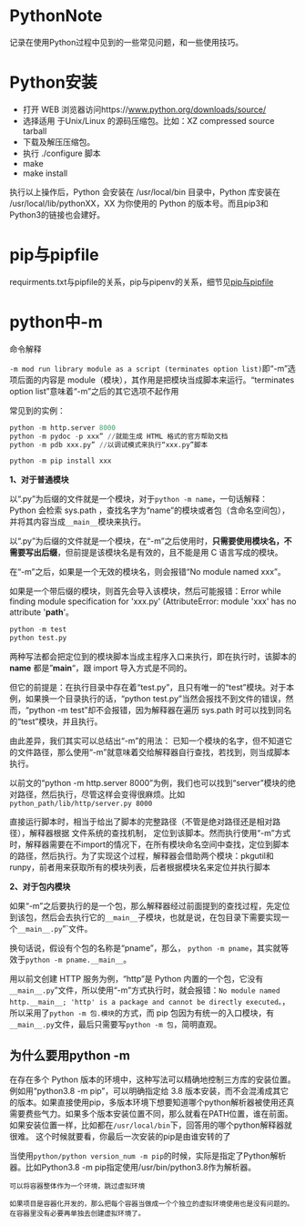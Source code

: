 # PythonNote

记录在使用Python过程中见到的一些常见问题，和一些使用技巧。

# Python安装

- 打开 WEB 浏览器访问https://www.python.org/downloads/source/
- 选择适用 于Unix/Linux 的源码压缩包。比如：XZ compressed source tarball 	
- 下载及解压压缩包。
- 执行 ./configure 脚本
- make
- make install

执行以上操作后，Python 会安装在 /usr/local/bin 目录中，Python 库安装在 /usr/local/lib/pythonXX，XX 为你使用的 Python 的版本号。而且pip3和Python3的链接也会建好。

# pip与pipfile

requirments.txt与pipfile的关系，pip与pipenv的关系，细节见[pip与pipfile](pip_pipenv/README.md)

# python中-m

命令解释

`-m mod run library module as a script (terminates option list)`即“-m”选项后面的内容是 module（模块），其作用是把模块当成脚本来运行。“terminates option list”意味着“-m”之后的其它选项不起作用

常见到的实例：

```python
python -m http.server 8000
python -m pydoc -p xxx” //就能生成 HTML 格式的官方帮助文档
python -m pdb xxx.py” //以调试模式来执行“xxx.py”脚本

python -m pip install xxx
```

**1、对于普通模块**

以“.py”为后缀的文件就是一个模块，对于`python -m name`，一句话解释： Python 会检索 sys.path ，查找名字为“name”的模块或者包（含命名空间包），并将其内容当成`__main__`模块来执行。

以“.py”为后缀的文件就是一个模块，在“-m”之后使用时，**只需要使用模块名，不需要写出后缀**，但前提是该模块名是有效的，且不能是用 C 语言写成的模块。

在“-m”之后，如果是一个无效的模块名，则会报错“No module named xxx”。

如果是一个带后缀的模块，则首先会导入该模块，然后可能报错：Error while finding module specification for 'xxx.py' (AttributeError: module 'xxx' has no attribute '__path__'。

```python
python -m test
python test.py
```

两种写法都会把定位到的模块脚本当成主程序入口来执行，即在执行时，该脚本的 __name__ 都是”__main__“，跟 import 导入方式是不同的。

但它的前提是：在执行目录中存在着“test.py”，且只有唯一的“test”模块。对于本例，如果换一个目录执行的话，“python test.py”当然会报找不到文件的错误，然而，“python -m test”却不会报错，因为解释器在遍历 sys.path 时可以找到同名的“test”模块，并且执行。

由此差异，我们其实可以总结出“-m”的用法： 已知一个模块的名字，但不知道它的文件路径，那么使用“-m”就意味着交给解释器自行查找，若找到，则当成脚本执行。

以前文的“python -m http.server 8000”为例，我们也可以找到“server”模块的绝对路径，然后执行，尽管这样会变得很麻烦。比如`python_path/lib/http/server.py 8000`

直接运行脚本时，相当于给出了脚本的完整路径（不管是绝对路径还是相对路径），解释器根据 文件系统的查找机制， 定位到该脚本。然而执行使用“-m”方式时，解释器需要在不import的情况下，在所有模块命名空间中查找，定位到脚本的路径，然后执行。为了实现这个过程，解释器会借助两个模块：pkgutil和runpy，前者用来获取所有的模块列表，后者根据模块名来定位并执行脚本 

**2、对于包内模块**

如果“-m”之后要执行的是一个包，那么解释器经过前面提到的查找过程，先定位到该包，然后会去执行它的`__main__`子模块，也就是说，在包目录下需要实现一个`__main__.py`”`文件。

换句话说，假设有个包的名称是“pname”，那么， `python -m pname`，其实就等效于`python -m pname.__main__`。

用以前文创建 HTTP 服务为例，“http”是 Python 内置的一个包，它没有`__main__.py`”文件，所以使用“-m”方式执行时，就会报错：`No module named http.__main__; 'http' is a package and cannot be directly executed。`， 所以采用了`python -m 包.模块`的方式，而 pip 包因为有统一的入口模块，有`__main__.py`文件，最后只需要写`python -m 包`，简明直观。



## 为什么要用python -m

在存在多个 Python 版本的环境中，这种写法可以精确地控制三方库的安装位置。例如用“python3.8 -m pip”，可以明确指定给 3.8 版本安装，而不会混淆成其它的版本。如果直接使用pip，多版本环境下想要知道哪个python解析器被使用还真需要费些气力。如果多个版本安装位置不同，那么就看在PATH位置，谁在前面。如果安装位置一样，比如都在`/usr/local/bin`下，回答用的哪个python解释器就很难。
这个时候就要看，你最后一次安装的pip是由谁安转的了


当使用`python/python version_num -m pip`的时候，实际是指定了Python解析器。比如Python3.8 -m pip指定使用/usr/bin/python3.8作为解析器。

```
可以将容器整体作为一个环境，跳过虚拟环境

如果项目是容器化开发的，那么把每个容器当做成一个个独立的虚拟环境使用也是没有问题的。在容器里没有必要再单独去创建虚拟环境了。
```